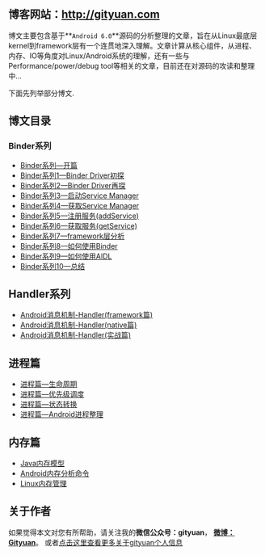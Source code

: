 ## 博客网站：<http://gityuan.com>

博文主要包含基于**`Android 6.0`**源码的分析整理的文章，旨在从Linux最底层kernel到framework层有一个连贯地深入理解。文章计算从核心组件，从进程、内存、IO等角度对Linux/Android系统的理解，还有一些与Performance/power/debug tool等相关的文章，目前还在对源码的攻读和整理中...

下面先列举部分博文.

## 博文目录

### Binder系列

- [Binder系列—开篇](http://www.gityuan.com/2015/10/31/binder-prepare/)
- [Binder系列1—Binder Driver初探](http://www.gityuan.com/2015/11/01/binder-driver/)
- [Binder系列2—Binder Driver再探](http://www.gityuan.com/2015/11/02/binder-driver-2/)
- [Binder系列3—启动Service Manager](http://www.gityuan.com/2015/11/07/binder-start-sm/)
- [Binder系列4—获取Service Manager](http://www.gityuan.com/2015/11/08/binder-get-sm/)
- [Binder系列5—注册服务(addService)](http://www.gityuan.com/2015/11/14/binder-add-service/)
- [Binder系列6—获取服务(getService)](http://www.gityuan.com/2015/11/15/binder-get-service/)
- [Binder系列7—framework层分析](http://www.gityuan.com/2015/11/21/binder-framework/)
- [Binder系列8—如何使用Binder](http://www.gityuan.com/2015/11/22/binder-use/)
- [Binder系列9—如何使用AIDL](http://www.gityuan.com/2015/11/23/binder-aidl/)
- [Binder系列10—总结](http://www.gityuan.com/2015/11/28/binder-summary/)

## Handler系列

- [Android消息机制-Handler(framework篇)](http://www.gityuan.com/2015/12/26/handler-message-framework/)
- [Android消息机制-Handler(native篇)](http://www.gityuan.com/2015/12/27/handler-message-native/)
- [Android消息机制-Handler(实战篇)](http://www.gityuan.com/2016/01/01/handler-message-usage/)

## 进程篇

- [进程篇—生命周期](http://www.gityuan.com/2015/10/01/process-lifecycle/)
- [进程篇—优先级调度](http://www.gityuan.com/2015/10/01/process-priority/)
- [进程篇—状态转换](http://www.gityuan.com/2015/12/12/android-process-manage/)
- [进程篇—Android进程整理](http://www.gityuan.com/2015/12/19/android-process-category/)

## 内存篇

- [Java内存模型](http://www.gityuan.com/2016/01/09/java-memory/)
- [Android内存分析命令](http://www.gityuan.com/2016/01/02/memory-analysis-command/)
- [Linux内存管理](http://www.gityuan.com/2015/10/30/kernel-memory/)

## 关于作者

如果觉得本文对您有所帮助，请关注我的**微信公众号：gityuan**， **[微博：Gityuan](http://weibo.com/gityuan)**。 或者[点击这里查看更多关于gityuan个人信息](http://www.gityuan.com/about/)

